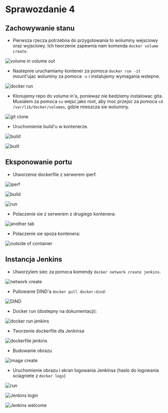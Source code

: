
# Sprawozdanie 4

## Zachowywanie stanu

* Pierwsza rzecza potrzebna do przygotowania to woluminy wejsciowy oraz wyjsciowy. Ich tworzenie zapewnia nam komenda `docker volume create`.

![volume in volume out](https://i.imgur.com/5NxRHRk.png)


* Nastepnie uruchamiamy kontener za pomoca `docker run -it` mount'ujac woluminy za pomoca `-v`  i instalujemy wymagania wstepne.

![docker run](https://i.imgur.com/DNcQrTQ.png)

* Klonujemy repo do volume in'a, poniewaz nie bedziemy instalowac gita.
Musialem za pomoca `su` wejsc jako root, aby moc przejsc za pomoca `cd /var/lib/docker/volumes`, gdzie mieszcza sie woluminy.

![git clone](https://i.imgur.com/hDG3dAZ.png)

* Uruchomienie build'u w kontenerze.

![build](https://i.imgur.com/iWa6k2V.png)

![built](https://i.imgur.com/gRkorT0.png)

## Eksponowanie portu

* Utworzenie dockerfile z serwerem iperf.

![iperf](https://i.imgur.com/fKiNCao.png)

![build](https://i.imgur.com/zCe9dVe.png)

![run](https://i.imgur.com/5OqYtPg.png)

* Polaczenie sie z serwerem z drugiego kontenera:

![another tab](https://i.imgur.com/sb9l6FC.png)

* Polaczenie sie spoza kontenera:

![outside of container](https://i.imgur.com/22hJBcN.png)

## Instancja Jenkins

* Utworzylem siec za pomoca komendy `docker network create jenkins`.

![network create](https://i.imgur.com/9OehDuk.png)

* Pullowanie DIND'a `docker pull docker:dind`:

![DIND](https://i.imgur.com/t17L5Nx.png)

* Docker run (dostepny na dokumentacji):

![docker run jenkins](https://i.imgur.com/dI5K5mb.png)

* Tworzenie dockerfile dla Jenkinsa

![dockerfile jenkins](https://i.imgur.com/5069RaN.png)

* Budowanie obrazu

![image create](https://i.imgur.com/bi3Dzua.png)

* Uruchomienie obrazu i ekran logowania Jenkinsa (haslo do logowania sciagniete z `docker logs`)

![run](https://i.imgur.com/zexXCXI.png)

![Jenkins login](https://i.imgur.com/ewnf4RG.png)

![Jenkins welcome](https://i.imgur.com/02H3owt.png)



















